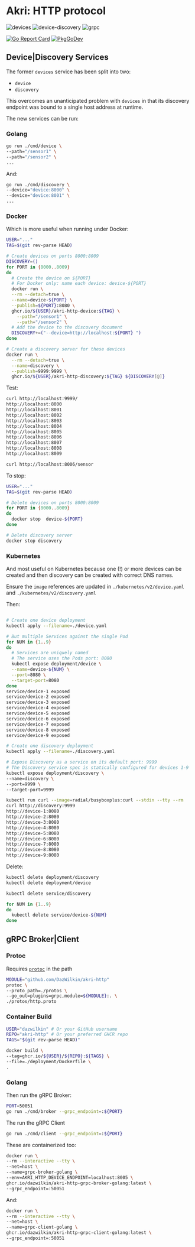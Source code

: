 # Akri: HTTP protocol

![devices](https://github.com/DazWilkin/akri-http/workflows/containers-devices/badge.svg?branch=master)
![device-discovery](https://github.com/DazWilkin/akri-http/workflows/containers-device-discovery/badge.svg)
![grpc](https://github.com/DazWilkin/akri-http/workflows/containers-grpc/badge.svg)

[![Go Report Card](https://goreportcard.com/badge/github.com/DazWilkin/akri-http)](https://goreportcard.com/report/github.com/DazWilkin/akri-http)
[![PkgGoDev](https://pkg.go.dev/badge/github.com/DazWilkin/akri-http)](https://pkg.go.dev/github.com/DazWilkin/akri-http)


## Device|Discovery Services

The former `devices` service has been split into two:

+ `device`
+ `discovery`

This overcomes an unanticipated problem with `devices` in that its discovery endpoint was bound to a single host address at runtime.

The new services can be run:

### Golang

```bash
go run ./cmd/device \
--path="/sensor1" \
--path="/sensor2" \
...
```

And:

```bash
go run ./cmd/discovery \
--device="device:8000" \
--device="device:8001" \
...
```

### Docker

Which is more useful when running under Docker:

```bash
USER="..."
TAG=$(git rev-parse HEAD)

# Create devices on ports 8000:8009
DISCOVERY=()
for PORT in {8000..8009}
do
  # Create the device on ${PORT}
  # For Docker only: name each device: device-${PORT}
  docker run \
  --rm --detach=true \
  --name=device-${PORT} \
  --publish=${PORT}:8080 \
  ghcr.io/${USER}/akri-http-device:${TAG} \
    --path="/sensor1" \
    --path="/sensor2" \
  # Add the device to the discovery document
  DISCOVERY+=("--device=http://localhost:${PORT} ")
done

# Create a discovery server for these devices
docker run \
  --rm --detach=true \
  --name=discovery \
  --publish=9999:9999 \
  ghcr.io/${USER}/akri-http-discovery:${TAG} ${DISCOVERY[@]}
```

Test:

```bash
curl http://localhost:9999/
http://localhost:8000
http://localhost:8001
http://localhost:8002
http://localhost:8003
http://localhost:8004
http://localhost:8005
http://localhost:8006
http://localhost:8007
http://localhost:8008
http://localhost:8009

curl http://localhost:8006/sensor
```

To stop:

```bash
USER="..."
TAG=$(git rev-parse HEAD)

# Delete devices on ports 8000:8009
for PORT in {8000..8009}
do
  docker stop  device-${PORT}
done

# Delete discovery server
docker stop discovery
```

### Kubernetes

And most useful on Kubernetes because one (!) or more devices can be created and then discovery can be created with correct DNS names.

Ensure the `image` references are updated in `./kubernetes/v2/device.yaml` and `./kubernetes/v2/discovery.yaml`

Then:

```bash

# Create one device deployment
kubectl apply --filename=./device.yaml

# But multiple Services against the single Pod
for NUM in {1..9}
do
  # Services are uniquely named
  # The service uses the Pods port: 8080
  kubectl expose deployment/device \
  --name=device-${NUM} \
  --port=8080 \
  --target-port=8080
done
service/device-1 exposed
service/device-2 exposed
service/device-3 exposed
service/device-4 exposed
service/device-5 exposed
service/device-6 exposed
service/device-7 exposed
service/device-8 exposed
service/device-9 exposed

# Create one discovery deployment
kubectl apply --filename=./discovery.yaml

# Expose Discovery as a service on its default port: 9999
# The Discovery service spec is statically configured for devices 1-9
kubectl expose deployment/discovery \
--name=discovery \
--port=9999 \
--target-port=9999

kubectl run curl --image=radial/busyboxplus:curl --stdin --tty --rm
curl http://discovery:9999
http://device-1:8080
http://device-2:8080
http://device-3:8080
http://device-4:8080
http://device-5:8080
http://device-6:8080
http://device-7:8080
http://device-8:8080
http://device-9:8080
```

Delete:

```bash
kubectl delete deployment/discovery
kubectl delete deployment/device

kubectl delete service/discovery

for NUM in {1..9}
do
  kubectl delete service/device-${NUM}
done
```


## gRPC Broker|Client

### Protoc

Requires [`protoc`](https://github.com/protocolbuffers/protobuf/releases) in the path

 ```bash
MODULE="github.com/DazWilkin/akri-http"
protoc \
 --proto_path=./protos \
 --go_out=plugins=grpc,module=${MODULE}:. \
 ./protos/http.proto
 ```

### Container Build

```bash
USER="dazwilkin" # Or your GitHub username
REPO="akri-http" # Or your preferred GHCR repo
TAGS="$(git rev-parse HEAD)"

docker build \
--tag=ghcr.io/${USER}/${REPO}:${TAGS} \
--file=./deployment/Dockerfile \
.
```

### Golang

Then run the gRPC Broker:

```bash
PORT=50051
go run ./cmd/broker --grpc_endpoint=:${PORT}
```

The run the gRPC Client

```bash
go run ./cmd/client --grpc_endpoint=:${PORT}
```


These are containerized too:

```bash
docker run \
--rm --interactive --tty \
--net=host \
--name=grpc-broker-golang \
--env=AKRI_HTTP_DEVICE_ENDPOINT=localhost:8005 \
ghcr.io/dazwilkin/akri-http-grpc-broker-golang:latest \
--grpc_endpoint=:50051
```

And:

```bash
docker run \
--rm --interactive --tty \
--net=host \
--name=grpc-client-golang \
ghcr.io/dazwilkin/akri-http-grpc-client-golang:latest \
--grpc_endpoint=:50051
```


